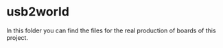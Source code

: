 # usb2world

In this folder you can find the files for the real production of boards of this project.
